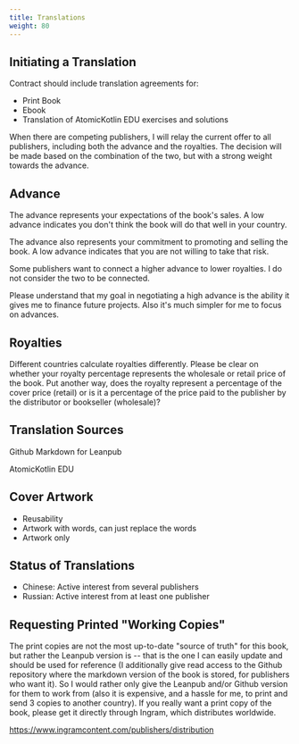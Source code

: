 ```yaml
---
title: Translations
weight: 80
---
```


## Initiating a Translation

Contract should include translation agreements for:
- Print Book
- Ebook
- Translation of AtomicKotlin EDU exercises and solutions

When there are competing publishers, I will relay the current offer to all
publishers, including both the advance and the royalties. The decision will
be made based on the combination of the two, but with a strong weight towards
the advance.

## Advance

The advance represents your expectations of the book's sales. A low advance
indicates you don't think the book will do that well in your country.

The advance also represents your commitment to promoting and selling the book.
A low advance indicates that you are not willing to take that risk.

Some publishers want to connect a higher advance to lower royalties. I do not
consider the two to be connected.

Please understand that my goal in negotiating a high advance is the ability it
gives me to finance future projects. Also it's much simpler for me to focus
on advances.

## Royalties

Different countries calculate royalties differently. Please be clear on whether
your royalty percentage represents the wholesale or retail price of the book.
Put another way, does the royalty represent a percentage of the cover price
(retail) or is it a percentage of the price paid to the publisher by the
distributor or bookseller (wholesale)?

## Translation Sources

Github Markdown for Leanpub

AtomicKotlin EDU

## Cover Artwork

- Reusability
- Artwork with words, can just replace the words
- Artwork only


## Status of Translations

- Chinese: Active interest from several publishers
- Russian: Active interest from at least one publisher

## Requesting Printed "Working Copies"

The print copies are not the most up-to-date "source of truth" for this book,
but rather the Leanpub version is -- that is the one I can easily update and
should be used for reference (I additionally give read access to the Github
repository where the markdown version of the book is stored, for publishers who
want it). So I would rather only give the Leanpub and/or Github version for them
to work from (also it is expensive, and a hassle for me, to print and send 3
copies to another country). If you really want a print copy of the book, please
get it directly through Ingram, which distributes worldwide.

https://www.ingramcontent.com/publishers/distribution

